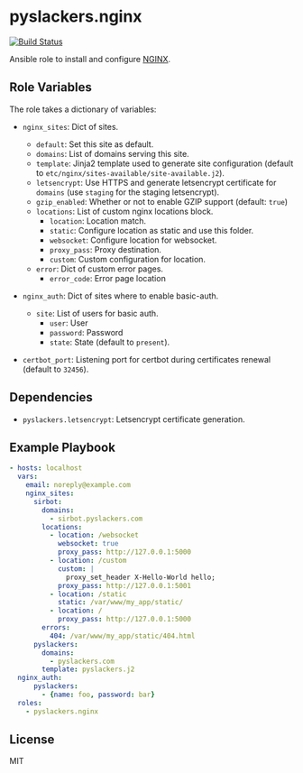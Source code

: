 pyslackers.nginx
================

[![Build Status](https://travis-ci.org/pyslackers/ansible-role-nginx.svg?branch=master)](https://travis-ci.org/pyslackers/ansible-role-nginx)

Ansible role to install and configure [NGINX](https://www.nginx.com/).

Role Variables
--------------

The role takes a dictionary of variables:

* `nginx_sites`: Dict of sites.
    * `default`: Set this site as default.
    * `domains`: List of domains serving this site.
    * `template`: Jinja2 template used to generate site configuration (default to `etc/nginx/sites-available/site-available.j2`).
    * `letsencrypt`: Use HTTPS and generate letsencrypt certificate for `domains` (use `staging` for the staging letsencrypt).
    * `gzip_enabled`: Whether or not to enable GZIP support (default: `true`)
    * `locations`: List of custom nginx locations block.
        * `location`: Location match.
        * `static`: Configure location as static and use this folder.
        * `websocket`: Configure location for websocket.
        * `proxy_pass`: Proxy destination.
        * `custom`: Custom configuration for location.
    * `error`: Dict of custom error pages.
        * `error_code`: Error page location

* `nginx_auth`: Dict of sites where to enable basic-auth.
    * `site`: List of users for basic auth.
        * `user`: User
        * `password`: Password
        * `state`: State (default to `present`).

* `certbot_port`: Listening port for certbot during certificates renewal (default to `32456`).

Dependencies
------------

* `pyslackers.letsencrypt`: Letsencrypt certificate generation.


Example Playbook
----------------

```yaml
- hosts: localhost
  vars:
    email: noreply@example.com
    nginx_sites:
      sirbot:
        domains:
          - sirbot.pyslackers.com
        locations:
          - location: /websocket
            websocket: true
            proxy_pass: http://127.0.0.1:5000
          - location: /custom
            custom: |
              proxy_set_header X-Hello-World hello;
            proxy_pass: http://127.0.0.1:5001
          - location: /static
            static: /var/www/my_app/static/
          - location: /
            proxy_pass: http://127.0.0.1:5000
        errors:
          404: /var/www/my_app/static/404.html
      pyslackers:
        domains:
          - pyslackers.com
        template: pyslackers.j2
  nginx_auth:
      pyslackers:
        - {name: foo, password: bar}
  roles:
    - pyslackers.nginx
```

License
-------

MIT
